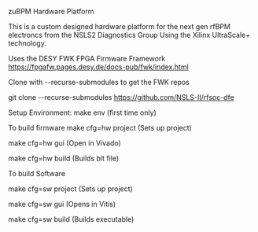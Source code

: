 zuBPM Hardware Platform 

This is a custom designed hardware platform for the next gen rfBPM electroncs from the NSLS2 Diagnostics Group Using the Xilinx UltraScale+ technology.

Uses the DESY FWK FPGA Firmware Framework https://fpgafw.pages.desy.de/docs-pub/fwk/index.html

Clone with --recurse-submodules to get the FWK repos

git clone --recurse-submodules https://github.com/NSLS-II/rfsoc-dfe

Setup Environment: make env (first time only)

To build firmware make cfg=hw project (Sets up project)

make cfg=hw gui (Open in Vivado)

make cfg=hw build (Builds bit file)

To build Software

make cfg=sw project (Sets up project)

make cfg=sw gui (Opens in Vitis)

make cfg=sw build (Builds executable)


